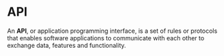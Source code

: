 # API

An **API**, or application programming interface, is a set of rules or protocols that enables software applications to communicate with each other to exchange data, features and functionality.